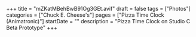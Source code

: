 +++
title = "mZKatMBehBwB91Og3GEt.avif"
draft = false
tags = ["Photos"]
categories = ["Chuck E. Cheese's"]
pages = ["Pizza Time Clock (Animatronic)"]
startDate = ""
description = "Pizza Time Clock on Studio C Beta Prototype"
+++
